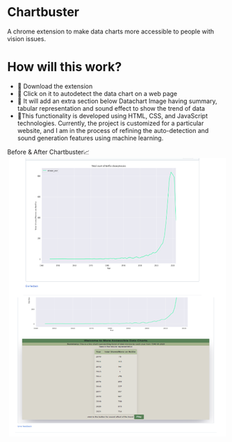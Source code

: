# Chartbuster
A chrome extension to make data charts more accessible to people with vision issues.

# How will this work?

- 📌 Download the extension
- 📌 Click on it to autodetect the data chart on a web page
- 📌 It will add an extra section below Datachart Image having summary, tabular representation and sound effect to show the trend of data
- 📌This functionality is developed using HTML, CSS, and JavaScript technologies. Currently, the project is customized for a particular website, and I am in the process of refining the auto-detection and sound generation features using machine learning.

<p> Before & After Chartbuster📈 <img align="right" alt="GIF" src="https://github.com/AyuDwi1996/Chartbuster/blob/main/Before_Chartbuster.PNG" width="500" height="320" /><img align="right" alt="GIF" src="https://github.com/AyuDwi1996/Chartbuster/blob/main/After_Chartbuster.PNG" width="500" height="320" /></p>

